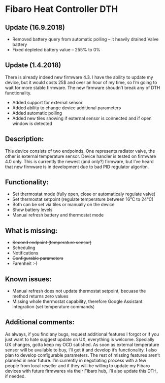 # Fibaro Heat Controller DTH

## Update (16.9.2018)

* Removed battery query from automatic polling – it heavily drained Valve battery
* Fixed depleted battery value – 255% to 0%

## Update (1.4.2018)

There is already indeed new firmware 4.3. I have the ability to update my device, but it would costs 25$ and over an hour of my time, so I’m going to wait for more stable firmware. The new firmware shoudn’t break any of DTH functionality.

* Added support for external sensor
* Added ability to change device additional parameters
* Added automatic polling
* Added new tiles showing if external sensor is connected and if open window is detected

## Description:

This device consists of two endpoinds. One represents radiator valve, the other is external temperature sensor. Device handler is tested on firmware 4.0 only. This is currently the newest (and only?) firmware, but I’ve heard that new firmware is in development due to bad PID regulator algoritm.

## Functionality:

* Set thermostat mode (fully open, close or automaticaly regulate valve)
* Set thermostat setpoint (regulate temperature between 16°C to 24°C)
* Both can be set via tiles or manually on the device
* Show battery levels
* Manual refresh battery and thermostat mode

## What is missing:

* <s>Second endpoint (temperature sensor)</s>
* Scheduling
* Notifications
* <s>Configurable parameters</s>
* Farenheit :-)

## Known issues:

* Manual refresh does not update thermostat setpoint, becuase the method returns zero values
* Missing whole thermostat capability, therefore Google Assistant integration (set temperature commands)

## Additional comments:
As always, if you find any bugs, request additional features I forgot or if you just want to hate suggest update on UX, everything is welcome. Specially UX changes, gotta keep my OCD satisfied. As soon as external temperature sensor will be available to buy, I’ll get it and develop it’s functionality. I also plan to develop configurable parameters. The rest of missing features aren’t planned in near future. I’m currently in negotiating process with a few people from local reseller and if they will be willing to update my Fibaro devices with future firmwares via their Fibaro hub, I’ll also update this DTH, if needed.

